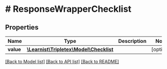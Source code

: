 # # ResponseWrapperChecklist

## Properties

Name | Type | Description | Notes
------------ | ------------- | ------------- | -------------
**value** | [**\Learnist\Tripletex\Model\Checklist**](Checklist.md) |  | [optional]

[[Back to Model list]](../../README.md#models) [[Back to API list]](../../README.md#endpoints) [[Back to README]](../../README.md)
